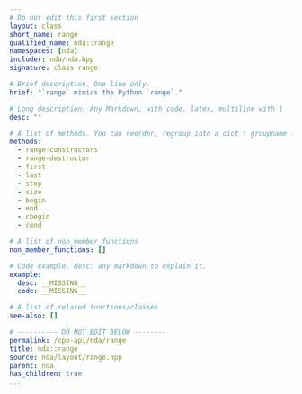 ```yaml
---
# Do not edit this first section
layout: class
short_name: range
qualified_name: nda::range
namespaces: [nda]
includer: nda/nda.hpp
signature: class range

# Brief description. One line only.
brief: "`range` mimics the Python `range`."

# Long description. Any Markdown, with code, latex, multiline with |
desc: ""

# A list of methods. You can reorder, regroup into a dict : groupname -> list
methods:
  - range-constructors
  - range-destructor
  - first
  - last
  - step
  - size
  - begin
  - end
  - cbegin
  - cend

# A list of non_member_functions
non_member_functions: []

# Code example. desc: any markdown to explain it.
example:
  desc: __MISSING__
  code: __MISSING__

# A list of related functions/classes
see-also: []

# ---------- DO NOT EDIT BELOW --------
permalink: /cpp-api/nda/range
title: nda::range
source: nda/layout/range.hpp
parent: nda
has_children: true
...
```


